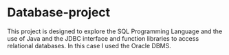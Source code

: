 # Database-project
This project is designed to explore the SQL Programming Language and the use of Java and the JDBC interface and function libraries to access relational databases.  In this case I used the Oracle DBMS.
